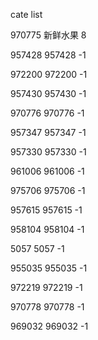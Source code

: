 cate list

970775 新鲜水果 8

957428 957428 -1

972200 972200 -1

957430 957430 -1

970776 970776 -1

957347 957347 -1

957330 957330 -1

961006 961006 -1

975706 975706 -1

957615 957615 -1

958104 958104 -1

5057 5057 -1

955035 955035 -1

972219 972219 -1

970778 970778 -1

969032 969032 -1


